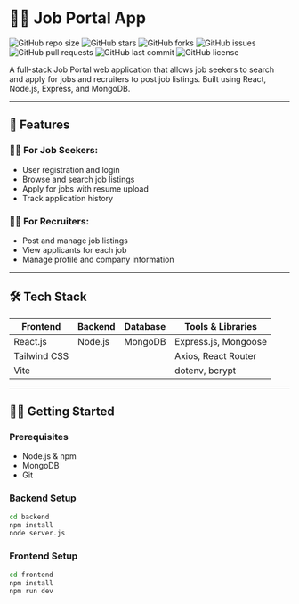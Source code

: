 # 🧑‍💼 Job Portal App

![GitHub repo size](https://img.shields.io/github/repo-size/ChanduSugguna01/Job_Portel_App)
![GitHub stars](https://img.shields.io/github/stars/ChanduSugguna01/Job_Portel_App?style=social)
![GitHub forks](https://img.shields.io/github/forks/ChanduSugguna01/Job_Portel_App?style=social)
![GitHub issues](https://img.shields.io/github/issues/ChanduSugguna01/Job_Portel_App)
![GitHub pull requests](https://img.shields.io/github/issues-pr/ChanduSugguna01/Job_Portel_App)
![GitHub last commit](https://img.shields.io/github/last-commit/ChanduSugguna01/Job_Portel_App)
![GitHub license](https://img.shields.io/github/license/ChanduSugguna01/Job_Portel_App)


A full-stack Job Portal web application that allows job seekers to search and apply for jobs and recruiters to post job listings. Built using React, Node.js, Express, and MongoDB.

---

## 🚀 Features

### 👩‍💼 For Job Seekers:
- User registration and login
- Browse and search job listings
- Apply for jobs with resume upload
- Track application history

### 🧑‍💼 For Recruiters:
- Post and manage job listings
- View applicants for each job
- Manage profile and company information

---

## 🛠 Tech Stack

| Frontend        | Backend        | Database   | Tools & Libraries |
|----------------|----------------|------------|--------------------|
| React.js       | Node.js        | MongoDB    | Express.js, Mongoose |
| Tailwind CSS   |                |            | Axios, React Router |
| Vite           |                |            | dotenv, bcrypt     |

---




## 🧑‍💻 Getting Started

### Prerequisites
- Node.js & npm
- MongoDB
- Git

### Backend Setup

```bash
cd backend
npm install
node server.js
```

### Frontend Setup

```bash
cd frontend
npm install
npm run dev
```


